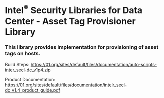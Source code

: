 # Intel<sup>®</sup> Security Libraries for Data Center  - Asset Tag Provisioner Library
### This library provides implementation for provisioning of asset tags on hosts.

Build Steps: https://01.org/sites/default/files/documentation/auto-scripts-inter_secl-dc_v1p4.zip

Product Documentation: https://01.org/sites/default/files/documentation/intelr_secl-dc_v1.4_product_guide.pdf

